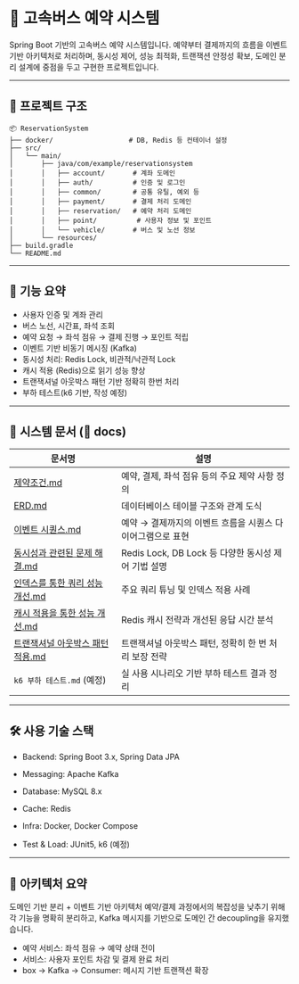 # 🚌 고속버스 예약 시스템

Spring Boot 기반의 고속버스 예약 시스템입니다. 예약부터 결제까지의 흐름을 이벤트 기반 아키텍처로 처리하며, 동시성 제어, 성능 최적화, 트랜잭션 안정성 확보, 도메인 분리 설계에 중점을 두고 구현한 프로젝트입니다.

---

## 📁 프로젝트 구조

```
📦 ReservationSystem
├── docker/                   # DB, Redis 등 컨테이너 설정
├── src/
│   └── main/
│       ├── java/com/example/reservationsystem
│       │   ├── account/       # 계좌 도메인
│       │   ├── auth/          # 인증 및 로그인
│       │   ├── common/        # 공통 유틸, 예외 등
│       │   ├── payment/       # 결제 처리 도메인
│       │   ├── reservation/   # 예약 처리 도메인
│       │   ├── point/          # 사용자 정보 및 포인트
│       │   └── vehicle/       # 버스 및 노선 정보
│       └── resources/
├── build.gradle
└── README.md
```

---

## 🧩 기능 요약
- 사용자 인증 및 계좌 관리
- 버스 노선, 시간표, 좌석 조회
- 예약 요청 → 좌석 점유 → 결제 진행 → 포인트 적립
- 이벤트 기반 비동기 메시징 (Kafka)
- 동시성 처리: Redis Lock, 비관적/낙관적 Lock
- 캐시 적용 (Redis)으로 읽기 성능 향상
- 트랜잭셔널 아웃박스 패턴 기반 정확히 한번 처리
- 부하 테스트(k6 기반, 작성 예정)

---

## 📄 시스템 문서 (📂 docs)

| 문서명                                             | 설명 |
|-------------------------------------------------|------|
| [제약조건.md](docs/제약조건.md)                         | 예약, 결제, 좌석 점유 등의 주요 제약 사항 정의 |
| [ERD.md](docs/ERD.md)                           | 데이터베이스 테이블 구조와 관계 도식 |
| [이벤트 시퀀스.md](docs/이벤트%20시퀀스.md)                   | 예약 → 결제까지의 이벤트 흐름을 시퀀스 다이어그램으로 표현 |
| [동시성과 관련된 문제 해결.md](docs/동시성과%20관련된%20문제%20해결.md)     | Redis Lock, DB Lock 등 다양한 동시성 제어 기법 설명 |
| [인덱스를 통한 쿼리 성능 개선.md](docs/인덱스를%20통한%20쿼리%20성능%20개선.md) | 주요 쿼리 튜닝 및 인덱스 적용 사례 |
| [캐시 적용을 통한 성능 개선.md](docs/캐시%20적용을%20통한%20성능%20개선.md)   | Redis 캐시 전략과 개선된 응답 시간 분석 |
| [트랜잭셔널 아웃박스 패턴 적용.md](docs/트랜잭셔널%20아웃박스%20패턴%20적용.md) | 트랜잭셔널 아웃박스 패턴, 정확히 한 번 처리 보장 전략 |
| `k6 부하 테스트.md` (예정)                             | 실 사용 시나리오 기반 부하 테스트 결과 정리 |

---

## 🛠 사용 기술 스택

- Backend: Spring Boot 3.x, Spring Data JPA

- Messaging: Apache Kafka

- Database: MySQL 8.x

- Cache: Redis

- Infra: Docker, Docker Compose

- Test & Load: JUnit5, k6 (예정)

---

## 🧱 아키텍처 요약

도메인 기반 분리 + 이벤트 기반 아키텍처
예약/결제 과정에서의 복잡성을 낮추기 위해 각 기능을 명확히 분리하고, Kafka 메시지를 기반으로 도메인 간 decoupling을 유지했습니다.

- 예약 서비스: 좌석 점유 → 예약 상태 전이
- 서비스: 사용자 포인트 차감 및 결제 완료 처리
- box → Kafka → Consumer: 메시지 기반 트랜잭션 확장
